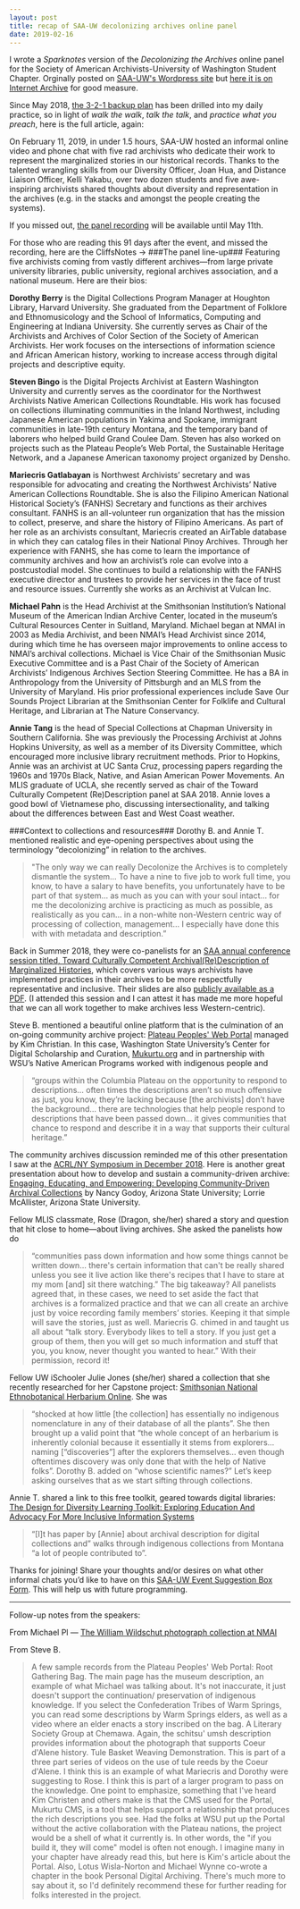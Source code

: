 ```yaml
---
layout: post
title: recap of SAA-UW decolonizing archives online panel 
date: 2019-02-16
---
```

I wrote a _Sparknotes_ version of the _Decolonizing the Archives_ online panel for the Society of American Archivists-University of Washington Student Chapter. Orginally posted on [SAA-UW's Wordpress site](https://saauw.wordpress.com/2019/02/16/recap-saa-uw-decolonizing-archives-online-panel/) but [here it is on Internet Archive](https://web.archive.org/web/20190310153943/https://saauw.wordpress.com/2019/02/16/recap-saa-uw-decolonizing-archives-online-panel/) for good measure. 

Since May 2018, [the 3-2-1 backup plan](http://preservethispodcast.org/assets/PreserveThisPodcast_Zine_Online.pdf#page=10) has been drilled into my daily practice, so in light of _walk the walk_, _talk the talk_, and 
_practice what you preach_, here is the full article, again:

On February 11, 2019, in under 1.5 hours, SAA-UW hosted an informal online video and phone chat with five rad archivists who dedicate their work to represent the marginalized stories in our historical records. Thanks to the talented wrangling skills from our Diversity Officer, Joan Hua, and Distance Liaison Officer, Kelli Yakabu, over two dozen students and five awe-inspiring archivists shared thoughts about diversity and representation in the archives (e.g. in the stacks and amongst the people creating the systems).

If you missed out, [the panel recording](https://washington.zoom.us/recording/play/SxaRWHlvAZLAOi9S3pbCceCi8UDOYV7FEFM0iHdBbeGDXz3TUfYRf-DL0l-Zz-qT?continueMode=true) will be available until May 11th. 

For those who are reading this 91 days after the event, and missed the recording, here are the CliffsNotes → 
###The panel line-up###
Featuring five archivists coming from vastly different archives—from large private university libraries, public university, regional archives association, and a national museum. Here are their bios:

**Dorothy Berry** is the Digital Collections Program Manager at Houghton Library, Harvard University. She graduated from the Department of Folklore and Ethnomusicology and the School of Informatics, Computing and Engineering at Indiana University. She currently serves as Chair of the Archivists and Archives of Color Section of the Society of American Archivists. Her work focuses on the intersections of information science and African American history, working to increase access through digital projects and descriptive equity.

**Steven Bingo** is the Digital Projects Archivist at Eastern Washington University and currently serves as the coordinator for the Northwest Archivists Native American Collections Roundtable. His work has focused on collections illuminating communities in the Inland Northwest, including Japanese American populations in Yakima and Spokane, immigrant communities in late-19th century Montana, and the temporary band of laborers who helped build Grand Coulee Dam. Steven has also worked on projects such as the Plateau People’s Web Portal, the Sustainable Heritage Network, and a Japanese American taxonomy project organized by Densho.

**Mariecris Gatlabayan** is Northwest Archivists’ secretary and was responsible for advocating and creating the Northwest Archivists’ Native American Collections Roundtable. She is also the Filipino American National Historical Society’s (FANHS) Secretary and functions as their archives consultant. FANHS is an all-volunteer run organization that has the mission to collect, preserve, and share the history of Filipino Americans. As part of her role as an archivists consultant, Mariecris created an AirTable database in which they can catalog files in their National Pinoy Archives. Through her experience with FANHS, she has come to learn the importance of community archives and how an archivist’s role can evolve into a postcustodial model. She continues to build a relationship with the FANHS executive director and trustees to provide her services in the face of trust and resource issues. Currently she works as an Archivist at Vulcan Inc.

**Michael Pahn** is the Head Archivist at the Smithsonian Institution’s National Museum of the American Indian Archive Center, located in the museum’s Cultural Resources Center in Suitland, Maryland. Michael began at NMAI in 2003 as Media Archivist, and been NMAI’s Head Archivist since 2014, during which time he has overseen major improvements to online access to NMAI’s archival collections. Michael is Vice Chair of the Smithsonian Music Executive Committee and is a Past Chair of the Society of American Archivists’ Indigenous Archives Section Steering Committee. He has a BA in Anthropology from the University of Pittsburgh and an MLS from the University of Maryland. His prior professional experiences include Save Our Sounds Project Librarian at the Smithsonian Center for Folklife and Cultural Heritage, and Librarian at The Nature Conservancy.

**Annie Tang** is the head of Special Collections at Chapman University in Southern California. She was previously the Processing Archivist at Johns Hopkins University, as well as a member of its Diversity Committee, which encouraged more inclusive library recruitment methods. Prior to Hopkins, Annie was an archivist at UC Santa Cruz, processing papers regarding the 1960s and 1970s Black, Native, and Asian American Power Movements. An MLIS graduate of UCLA, she recently served as chair of the Toward Culturally Competent (Re)Description panel at SAA 2018. Annie loves a good bowl of Vietnamese pho, discussing intersectionality, and talking about the differences between East and West Coast weather.

###Context to collections and resources###
Dorothy B. and Annie T. mentioned realistic and eye-opening perspectives about using the terminology “decolonizing” in relation to the archives. 
>"The only way we can really Decolonize the Archives is to completely dismantle the system… To have a nine to five job to work full time, you know, to have a salary to have benefits, you unfortunately have to be part of that system… as much as you can with your soul intact… for me the decolonizing archive is practicing as much as possible, as realistically as you can… in a non-white non-Western centric way of processing of collection, management… I especially have done this with with metadata and description.” 

Back in Summer 2018, they were co-panelists for an [SAA annual conference session titled, Toward Culturally Competent Archival(Re)Description of Marginalized Histories](https://archives2018.sched.com/event/ESld/101-toward-culturally-competent-archival-redescription-of-marginalized-histories), which covers various ways archivists have implemented practices in their archives to be more respectfully representative and inclusive. Their slides are also [publicly available as a PDF](https://schd.ws/hosted_files/archives2018/b4/s101_slides.pdf). (I attended this session and I can attest it has made me more hopeful that we can all work together to make archives less Western-centric).

Steve B. mentioned a beautiful online platform that is the culmination of an on-going community archive project: [Plateau Peoples' Web Portal](https://plateauportal.libraries.wsu.edu) managed by Kim Christian. In this case, Washington State University’s Center for Digital Scholarship and Curation, [Mukurtu.org](http://mukurtu.org/) and in partnership with WSU’s Native American Programs worked with indigenous people and 
>“groups within the Columbia Plateau on the opportunity to respond to descriptions… often times the descriptions aren’t so much offensive as just, you know, they’re lacking because [the archivists] don’t have the background… there are technologies that help people respond to descriptions that have been passed down… it gives communities that chance to respond and describe it in a way that supports their cultural heritage.”

The community archives discussion reminded me of this other presentation I saw at the [ACRL/NY Symposium in December 2018](https://acrlny2018symposium.wordpress.com/program/). Here is another great presentation about how to develop and sustain a community-driven archive: [Engaging, Educating, and Empowering: Developing Community-Driven Archival Collections](https://drive.google.com/file/d/1z3RsqUNRDxusu5jInjmsGW1OAOy6otes/view) by Nancy Godoy, Arizona State University; Lorrie McAllister, Arizona State University.

Fellow MLIS classmate, Rose (Dragon, she/her) shared a story and question that hit close to home—about living archives. She asked the panelists how do 
>“communities pass down information and how some things cannot be written down… there's certain information that can't be really shared unless you see it live action like there's recipes that I have to stare at my mom [and] sit there watching.”
The big takeaway? All panelists agreed that, in these cases, we need to set aside the fact that archives is a formalized practice and that we can all create an archive just by voice recording family members’ stories. Keeping it that simple will save the stories, just as well. 
Mariecris G. chimed in and taught us all about 
>“talk story. Everybody likes to tell a story. If you just get a group of them, then you will get so much information and stuff that you, you know, never thought you wanted to hear.” 
With their permission, record it!

Fellow UW iSchooler Julie Jones (she/her) shared a collection that she recently researched for her Capstone project: [Smithsonian National Ethnobotanical Herbarium Online](https://neho.si.edu). 
She was 
>“shocked at how little [the collection] has essentially no indigenous nomenclature in any of their database of all the plants”. She then brought up a valid point that “the whole concept of an herbarium is inherently colonial because it essentially it stems from explorers… naming [“discoveries”] after the explorers themselves… even though oftentimes discovery was only done that with the help of Native folks”.
Dorothy B. added on 
>“whose scientific names?” 
Let’s keep asking ourselves that as we start sifting through collections.

Annie T. shared a link to this free toolkit, geared towards digital libraries: [The Design for Diversity Learning Toolkit: Exploring Education And Advocacy For More Inclusive Information Systems](https://des4div.library.northeastern.edu/)
>“[I]t has paper by [Annie] about archival description for digital collections and” walks through indigenous collections from Montana “a lot of people contributed to”. 

Thanks for joining! Share your thoughts and/or desires on what other informal chats you’d like to have on this [SAA-UW Event Suggestion Box Form](https://docs.google.com/forms/d/e/1FAIpQLScBCVqvMVYCaWr7yfQpb47CBZaq2eykSuhTzksLQUzK_kHHiA/viewform). This will help us with future programming.

------

Follow-up notes from the speakers:

From Michael Pl — [The William Wildschut photograph collection at NMAI](https://sova.si.edu/record/NMAI.AC.001.033)

From Steve B.
>A few sample records from the Plateau Peoples' Web Portal:
Root Gathering Bag. The main page has the museum description, an example of what Michael was talking about. It's not inaccurate, it just doesn't support the continuation/ preservation of indigenous knowledge. If you select the Confederation Tribes of Warm Springs, you can read some descriptions by Warm Springs elders, as well as a video where an elder enacts a story inscribed on the bag.
>A Literary Society Group at Chemawa. Again, the schitsu' umsh description provides information about the photograph that supports Coeur d'Alene history.
Tule Basket Weaving Demonstration. This is part of a three part series of videos on the use of tule reeds by the Coeur d'Alene. I think this is an example of what Mariecris and Dorothy were suggesting to Rose. I think this is part of a larger program to pass on the knowledge.
>One point to emphasize, something that I've heard Kim Christen and others make is that the CMS used for the Portal, Mukurtu CMS, is a tool that helps support a relationship that produces the rich descriptions you see. Had the folks at WSU put up the Portal without the active collaboration with the Plateau nations, the project would be a shell of what it currently is. In other words, the "if you build it, they will come" model is often not enough. I imagine many in your chapter have already read this, but here is Kim's article about the Portal. 
Also, Lotus Wisla-Norton and Michael Wynne co-wrote a chapter in the book Personal Digital Archiving. There's much more to say about it, so I'd definitely recommend these for further reading for folks interested in the project.
